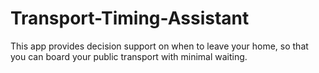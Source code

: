 # Transport-Timing-Assistant
This app provides decision support on when to leave your home, so that you can board your public transport with minimal waiting.
